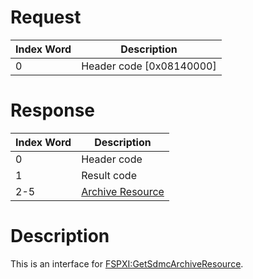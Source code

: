 # Request

| Index Word | Description                |
|------------|----------------------------|
| 0          | Header code \[0x08140000\] |

# Response

| Index Word | Description                                                        |
|------------|--------------------------------------------------------------------|
| 0          | Header code                                                        |
| 1          | Result code                                                        |
| 2-5        | [Archive Resource](Filesystem_services#ArchiveResource "wikilink") |

# Description

This is an interface for
[FSPXI:GetSdmcArchiveResource](FSPXI:GetSdmcArchiveResource "wikilink").